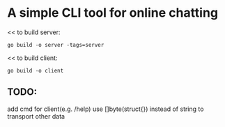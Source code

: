 # A simple CLI tool for online chatting
<< to build server:
```
go build -o server -tags=server
```
<< to build client:
```
go build -o client
```
## TODO:
add cmd for client(e.g. /help)
use []byte(struct{}) instead of string to transport other data


